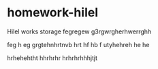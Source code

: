 # homework-hilel

Hilel works storage
fegregew
g3rgwrgherhwerrghh

feg
h
eg
grgtehnhrtnvb
hrt
hf
hb
f
utyhehreh
he
he

hrhehehtht
hhrhrhr
hrhrhrhhhjtjt
